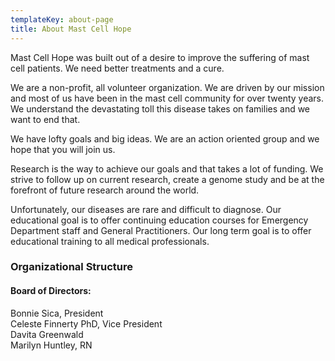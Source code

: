 ```yaml
---
templateKey: about-page
title: About Mast Cell Hope
---
```

Mast Cell Hope was built out of a desire to improve the suffering of mast cell patients. We need better treatments and a cure.

We are a non-profit, all volunteer organization. We are driven by our mission and most of us have been in the mast cell community for over twenty years. We understand the devastating toll this disease takes on families and we want to end that.

We have lofty goals and big ideas. We are an action oriented group and we hope that you will join us.

Research is the way to achieve our goals and that takes a lot of funding.
We strive to follow up on current research, create a genome study and be at the forefront of future research around the world.

Unfortunately, our diseases are rare and difficult to diagnose. Our educational goal is to offer continuing education courses for Emergency Department staff and General Practitioners.  Our long term goal is to offer educational training to all medical professionals.

### Organizational Structure

#### Board of Directors:

Bonnie Sica, President\
Celeste Finnerty PhD, Vice President\
Davita Greenwald\
Marilyn Huntley, RN
